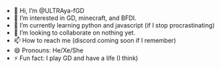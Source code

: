 - 👋 Hi, I’m @ULTRAya-fGD
- 👀 I’m interested in GD, minecraft, and BFDI.
- 🌱 I’m currently learning python and javascript (if I stop procrastinating)
- 💞️ I’m looking to collaborate on nothing yet.
- 📫 How to reach me (discord coming soon if I remember)
- 😄 Pronouns: He/Xe/She
- ⚡ Fun fact: I play GD and have a life (I think)

